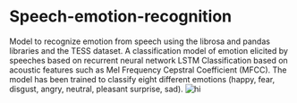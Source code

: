 # Speech-emotion-recognition
Model to recognize emotion from speech using the librosa and pandas libraries and the TESS dataset.
A classification model of emotion elicited by speeches based on recurrent neural network LSTM Classification based on acoustic features such as Mel Frequency Cepstral Coefficient (MFCC). The model has been trained to classify eight different emotions (happy, fear, disgust, angry, neutral, pleasant surprise, sad).
![hi](https://i.ibb.co/TYLNdD5/Screenshot-from-2023-12-13-15-33-45.png)
